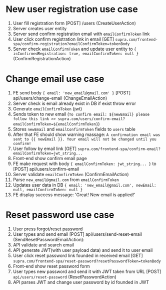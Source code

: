 # New user registration use case
1. User fill registration form [POST] /users (CreateUserAction)
2. Server creates user entity
3. Server send confirm registration email with `emailConfirmToken` link
4. User click confirm registration link in email [GET] `supra.com/frontend-spa/confirm-registration?emailConfirmToken=tokenBody`
5. Server check `emailConfirmToken` and update user entity to `{ isConfirmedRegistration: true, emailConfirmToken: null }` (ConfirmRegistrationAction)

# Change email use case
1. FE send body `{ email: 'new_email@gmail.com' }` [POST] api/users/change-email (ChangeEmailAction)
2. Server check is email already exist in DB if exist throw error
3. Generate `emailConfirmToken` (jwt)
4. Sends token to new email (`To confirm email: ${newEmail} please follow this link >> supra.com/users/confirm-email?emailConfirmToken=${emailConfirmToken}`)
5. Stores `newEmail` and `emailConfirmToken` fields to `users` table
6. After that FE should show warning massage: `A confirmation email was sent to {{ newEmail }}. Your email will not be changed until you confirm!`
7. User follow by email link [GET] `supra.com/frontend-spa/confirm-email?emailConfirmToken=jwt_string...`
8. Front-end show confirm email page
9. FE make request with body `{ emailConfirmToken: jwt_string... }` to [POST] api/users/confirm-email
9. Server validate `emailConfirmToken` (ConfirmEmailAction)
10. Parse `new_email@gmail.com` from `emailConfirmToken` 
11. Updates user data in DB `{ email: 'new_email@gmail.com', newEmail: null, emailConfirmToken: null }`
12. FE display success message: 'Great! New email is applied!'

# Reset password use case
1. User press forgot/reset password
2. User types and send email [POST] api/users/send-reset-email (SendResetPasswordEmailAction):
3. API validate and search email
4. API generate JWT(with user payload data) and send it to user email
5. User click reset password link founded in received email [GET] `supra.com/frontend-spa/reset-password?resetPasswordToken=tokenBody`
6. Front-end show reset password form
7. User types new password and send it with JWT taken from URL [POST] `api/users/reset-password` (ResetPasswordAction)
8. API parses JWT and change user password by id founded in JWT

